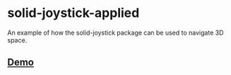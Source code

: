 # solid-joystick-applied

An example of how the solid-joystick package can be used to navigate 3D space.

## [Demo](https://ethanstandel.github.io/solid-joystick-applied/)
